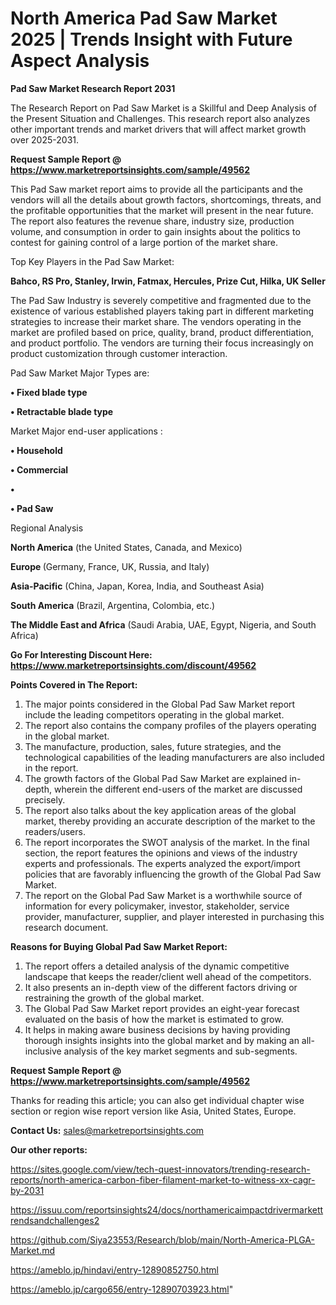 # North America Pad Saw Market 2025 | Trends Insight with Future Aspect Analysis

<strong>Pad Saw Market Research Report 2031</strong>

The Research Report on Pad Saw Market is a Skillful and Deep Analysis of the Present Situation and Challenges. This research report also analyzes other important trends and market drivers that will affect market growth over 2025-2031.

<strong>Request Sample Report @ <a href=https://www.marketreportsinsights.com/sample/49562>https://www.marketreportsinsights.com/sample/49562</a></strong>

This Pad Saw market report aims to provide all the participants and the vendors will all the details about growth factors, shortcomings, threats, and the profitable opportunities that the market will present in the near future. The report also features the revenue share, industry size, production volume, and consumption in order to gain insights about the politics to contest for gaining control of a large portion of the market share.

Top Key Players in the Pad Saw Market:

<strong>Bahco, RS Pro, Stanley, Irwin, Fatmax, Hercules, Prize Cut, Hilka, UK Seller</strong>

The Pad Saw Industry is severely competitive and fragmented due to the existence of various established players taking part in different marketing strategies to increase their market share. The vendors operating in the market are profiled based on price, quality, brand, product differentiation, and product portfolio. The vendors are turning their focus increasingly on product customization through customer interaction.

Pad Saw Market Major Types are:

<strong>•  Fixed blade type

•  Retractable blade type</strong>

Market Major end-user applications :

<strong>•  Household

•  Commercial

•  

•  Pad Saw</strong>

Regional Analysis

</u><strong><b>North America</b></strong> (the United States, Canada, and Mexico)

<strong><b>Europe </b></strong>(Germany, France, UK, Russia, and Italy)

<strong><b>Asia-Pacific</b></strong> (China, Japan, Korea, India, and Southeast Asia)

<strong><b>South America</b></strong> (Brazil, Argentina, Colombia, etc.)

<strong><b>The Middle East and Africa</b></strong> (Saudi Arabia, UAE, Egypt, Nigeria, and South Africa)

<strong>Go For Interesting Discount Here: <a href=https://www.marketreportsinsights.com/discount/49562>https://www.marketreportsinsights.com/discount/49562</a></strong>

<strong>Points Covered in The Report:</strong>
<ol>
  <li>The major points considered in the Global Pad Saw Market report include the leading competitors operating in the global market.</li>
  <li>The report also contains the company profiles of the players operating in the global market.</li>
  <li>The manufacture, production, sales, future strategies, and the technological capabilities of the leading manufacturers are also included in the report.</li>
  <li>The growth factors of the Global Pad Saw Market are explained in-depth, wherein the different end-users of the market are discussed precisely.</li>
  <li>The report also talks about the key application areas of the global market, thereby providing an accurate description of the market to the readers/users.</li>
  <li>The report incorporates the SWOT analysis of the market. In the final section, the report features the opinions and views of the industry experts and professionals. The experts analyzed the export/import policies that are favorably influencing the growth of the Global Pad Saw Market.</li>
  <li>The report on the Global Pad Saw Market is a worthwhile source of information for every policymaker, investor, stakeholder, service provider, manufacturer, supplier, and player interested in purchasing this research document.</li>
</ol>
<strong>Reasons for Buying Global Pad Saw Market Report:</strong>

<ol>
  <li>The report offers a detailed analysis of the dynamic competitive landscape that keeps the reader/client well ahead of the competitors.</li>
  <li>It also presents an in-depth view of the different factors driving or restraining the growth of the global market.</li>
  <li>The Global Pad Saw Market report provides an eight-year forecast evaluated on the basis of how the market is estimated to grow.</li>
  <li>It helps in making aware business decisions by having providing thorough insights insights into the global market and by making an all-inclusive analysis of the key market segments and sub-segments.</li>
</ol>
<strong>Request Sample Report @ <a href=https://www.marketreportsinsights.com/sample/49562>https://www.marketreportsinsights.com/sample/49562</a></strong>


Thanks for reading this article; you can also get individual chapter wise section or region wise report version like Asia, United States, Europe.

<strong>Contact Us:</strong>
sales@marketreportsinsights.com

<strong>Our other reports:</strong>

<a href=https://sites.google.com/view/tech-quest-innovators/trending-research-reports/north-america-carbon-fiber-filament-market-to-witness-xx-cagr-by-2031>https://sites.google.com/view/tech-quest-innovators/trending-research-reports/north-america-carbon-fiber-filament-market-to-witness-xx-cagr-by-2031</a>

<a href=https://issuu.com/reportsinsights24/docs/northamericaimpactdrivermarkettrendsandchallenges2>https://issuu.com/reportsinsights24/docs/northamericaimpactdrivermarkettrendsandchallenges2</a>

<a href=https://github.com/Siya23553/Research/blob/main/North-America-PLGA-Market.md>https://github.com/Siya23553/Research/blob/main/North-America-PLGA-Market.md</a>

<a href=https://ameblo.jp/hindavi/entry-12890852750.html>https://ameblo.jp/hindavi/entry-12890852750.html</a>

<a href=https://ameblo.jp/cargo656/entry-12890703923.html>https://ameblo.jp/cargo656/entry-12890703923.html</a>"

